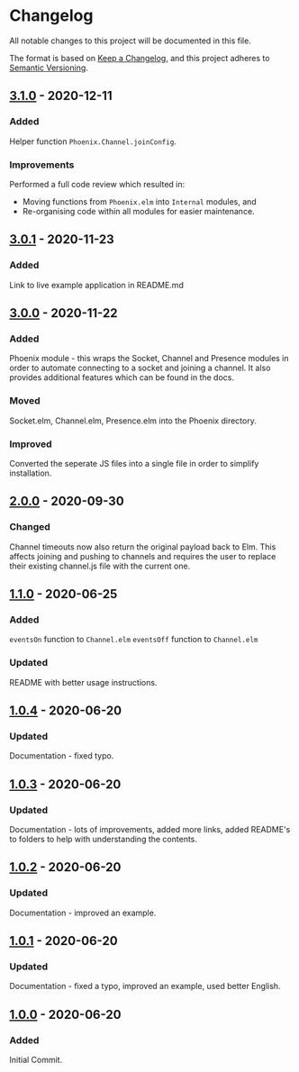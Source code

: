 # Changelog

All notable changes to this project will be documented in this file.

The format is based on [Keep a Changelog](https://keepachangelog.com/en/1.0.0/), and this project adheres to [Semantic Versioning](https://semver.org/spec/v2.0.0.html).

## [3.1.0] - 2020-12-11

### Added

Helper function `Phoenix.Channel.joinConfig`.

### Improvements

Performed a full code review which resulted in:

- Moving functions from `Phoenix.elm` into `Internal` modules, and
- Re-organising code within all modules for easier maintenance.

## [3.0.1] - 2020-11-23

### Added

Link to live example application in README.md

## [3.0.0] - 2020-11-22

### Added

Phoenix module - this wraps the Socket, Channel and Presence modules in order to automate connecting to a socket and joining a channel. It also provides additional features which can be found in the docs.

### Moved

Socket.elm, Channel.elm, Presence.elm into the Phoenix directory.

### Improved

Converted the seperate JS files into a single file in order to simplify installation.

## [2.0.0] - 2020-09-30

### Changed

Channel timeouts now also return the original payload back to Elm. This affects joining and pushing to channels and requires the user to replace their existing channel.js file with the current one.

## [1.1.0] - 2020-06-25

### Added

`eventsOn` function to `Channel.elm`
`eventsOff` function to `Channel.elm`

### Updated

README with better usage instructions.

## [1.0.4] - 2020-06-20

### Updated

Documentation - fixed typo.

## [1.0.3] - 2020-06-20

### Updated

Documentation - lots of improvements, added more links, added README's to folders to help with understanding the contents.

## [1.0.2] - 2020-06-20

### Updated

Documentation - improved an example.

## [1.0.1] - 2020-06-20

### Updated

Documentation - fixed a typo, improved an example, used better English.

## [1.0.0] - 2020-06-20

### Added

Initial Commit.

[3.1.0]: https://github.com/phollyer/elm-phoenix-websocket/compare/3.0.1...3.1.0
[3.0.1]: https://github.com/phollyer/elm-phoenix-websocket/compare/3.0.0...3.0.1
[3.0.0]: https://github.com/phollyer/elm-phoenix-websocket/compare/2.0.0...3.0.0
[2.0.0]: https://github.com/phollyer/elm-phoenix-websocket/compare/1.1.0...2.0.0
[1.1.0]: https://github.com/phollyer/elm-phoenix-websocket/compare/1.0.4...1.1.0
[1.0.4]: https://github.com/phollyer/elm-phoenix-websocket/compare/1.0.3...1.0.4
[1.0.3]: https://github.com/phollyer/elm-phoenix-websocket/compare/1.0.2...1.0.3
[1.0.2]: https://github.com/phollyer/elm-phoenix-websocket/compare/1.0.1...1.0.2
[1.0.1]: https://github.com/phollyer/elm-phoenix-websocket/compare/1.0.0...1.0.1
[1.0.0]: https://github.com/phollyer/elm-phoenix-websocket/releases/tag/v1.0.0

